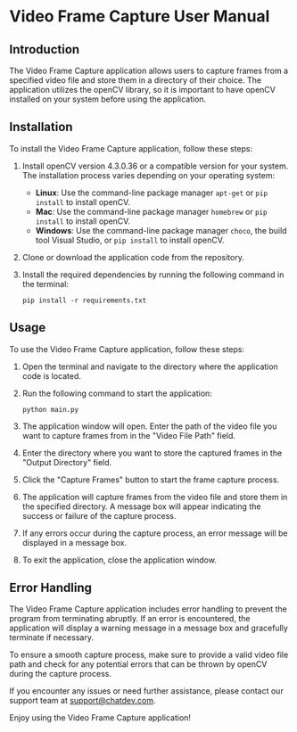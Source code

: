 # Video Frame Capture User Manual

## Introduction

The Video Frame Capture application allows users to capture frames from a specified video file and store them in a directory of their choice. The application utilizes the openCV library, so it is important to have openCV installed on your system before using the application.

## Installation

To install the Video Frame Capture application, follow these steps:

1. Install openCV version 4.3.0.36 or a compatible version for your system. The installation process varies depending on your operating system:

   - **Linux**: Use the command-line package manager `apt-get` or `pip install` to install openCV.
   - **Mac**: Use the command-line package manager `homebrew` or `pip install` to install openCV.
   - **Windows**: Use the command-line package manager `choco`, the build tool Visual Studio, or `pip install` to install openCV.

2. Clone or download the application code from the repository.

3. Install the required dependencies by running the following command in the terminal:

   ```
   pip install -r requirements.txt
   ```

## Usage

To use the Video Frame Capture application, follow these steps:

1. Open the terminal and navigate to the directory where the application code is located.

2. Run the following command to start the application:

   ```
   python main.py
   ```

3. The application window will open. Enter the path of the video file you want to capture frames from in the "Video File Path" field.

4. Enter the directory where you want to store the captured frames in the "Output Directory" field.

5. Click the "Capture Frames" button to start the frame capture process.

6. The application will capture frames from the video file and store them in the specified directory. A message box will appear indicating the success or failure of the capture process.

7. If any errors occur during the capture process, an error message will be displayed in a message box.

8. To exit the application, close the application window.

## Error Handling

The Video Frame Capture application includes error handling to prevent the program from terminating abruptly. If an error is encountered, the application will display a warning message in a message box and gracefully terminate if necessary.

To ensure a smooth capture process, make sure to provide a valid video file path and check for any potential errors that can be thrown by openCV during the capture process.

If you encounter any issues or need further assistance, please contact our support team at support@chatdev.com.

Enjoy using the Video Frame Capture application!